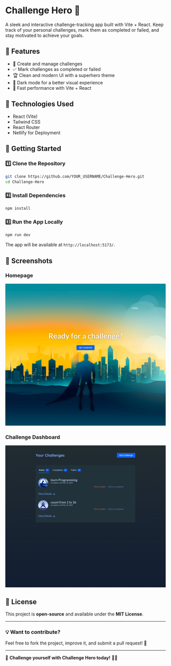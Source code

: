 # Challenge Hero 🚀

A sleek and interactive challenge-tracking app built with Vite + React. Keep track of your personal challenges, mark them as completed or failed, and stay motivated to achieve your goals.

## 🌟 Features

- 📌 Create and manage challenges
- ✅ Mark challenges as completed or failed
- 🏆 Clean and modern UI with a superhero theme
- 🌙 Dark mode for a better visual experience
- 🚀 Fast performance with Vite + React

## 🔧 Technologies Used

- React (Vite)
- Tailwind CSS
- React Router
- Netlify for Deployment

## 🚀 Getting Started

### 1️⃣ Clone the Repository

```sh
git clone https://github.com/YOUR_USERNAME/Challenge-Hero.git
cd Challenge-Hero
```

### 2️⃣ Install Dependencies

```sh
npm install
```

### 3️⃣ Run the App Locally

```sh
npm run dev
```

The app will be available at `http://localhost:5173/`.

## 📸 Screenshots

### **Homepage**

![Homepage](./HomePage.png)

### **Challenge Dashboard**

![Challenge Dashboard](./Dashboard.png)

## 📜 License

This project is **open-source** and available under the **MIT License**.

---

### 💡 Want to contribute?

Feel free to fork the project, improve it, and submit a pull request! 🎉

---

🚀 **Challenge yourself with Challenge Hero today!** 🦸‍♂️
